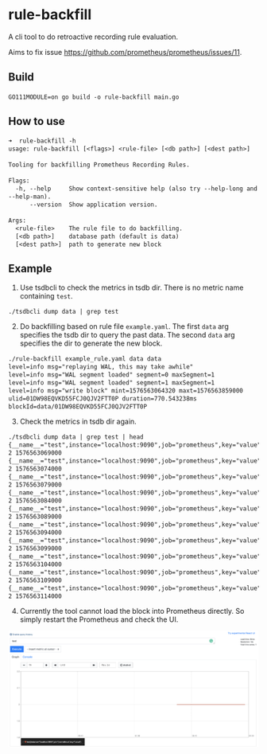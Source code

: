 # rule-backfill

A cli tool to do retroactive recording rule evaluation.

Aims to fix issue https://github.com/prometheus/prometheus/issues/11.

## Build

`
GO111MODULE=on go build -o rule-backfill main.go
`

## How to use

```
➜  rule-backfill -h
usage: rule-backfill [<flags>] <rule-file> [<db path>] [<dest path>]

Tooling for backfilling Prometheus Recording Rules.

Flags:
  -h, --help     Show context-sensitive help (also try --help-long and --help-man).
      --version  Show application version.

Args:
  <rule-file>    The rule file to do backfilling.
  [<db path>]    database path (default is data)
  [<dest path>]  path to generate new block
```

## Example

1. Use tsdbcli to check the metrics in tsdb dir. There is no metric name containing `test`.

```
./tsdbcli dump data | grep test
```

2. Do backfilling based on rule file `example.yaml`. The first `data` arg specifies the tsdb dir to query the past data. The second `data` arg specifies the dir to generate the new block.

```
./rule-backfill example_rule.yaml data data
level=info msg="replaying WAL, this may take awhile"
level=info msg="WAL segment loaded" segment=0 maxSegment=1
level=info msg="WAL segment loaded" segment=1 maxSegment=1
level=info msg="write block" mint=1576563064320 maxt=1576563859000 ulid=01DW98EQVKD55FCJ0QJV2FTT0P duration=770.543238ms
blockId=data/01DW98EQVKD55FCJ0QJV2FTT0P
```

3. Check the metrics in tsdb dir again.

```
./tsdbcli dump data | grep test | head
{__name__="test",instance="localhost:9090",job="prometheus",key="value"} 2 1576563069000
{__name__="test",instance="localhost:9090",job="prometheus",key="value"} 2 1576563074000
{__name__="test",instance="localhost:9090",job="prometheus",key="value"} 2 1576563079000
{__name__="test",instance="localhost:9090",job="prometheus",key="value"} 2 1576563084000
{__name__="test",instance="localhost:9090",job="prometheus",key="value"} 2 1576563089000
{__name__="test",instance="localhost:9090",job="prometheus",key="value"} 2 1576563094000
{__name__="test",instance="localhost:9090",job="prometheus",key="value"} 2 1576563099000
{__name__="test",instance="localhost:9090",job="prometheus",key="value"} 2 1576563104000
{__name__="test",instance="localhost:9090",job="prometheus",key="value"} 2 1576563109000
{__name__="test",instance="localhost:9090",job="prometheus",key="value"} 2 1576563114000
```

4. Currently the tool cannot load the block into Prometheus directly. So simply restart the Prometheus and check the UI.

![alt text](exp.png)
